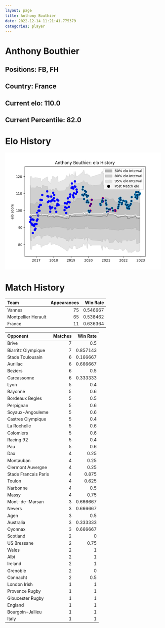 ```yaml
---  
layout: page  
title: Anthony Bouthier  
date: 2022-12-14 11:21:41.775379  
categories: player  
---
```

# Anthony Bouthier

## Positions: FB, FH

## Country: France

## Current elo: 110.0

## Current Percentile: 82.0

# Elo History


![elo history](history_AnthonyBouthier.png)
# Match History


| Team                |   Appearances |   Win Rate |
|:--------------------|--------------:|-----------:|
| Vannes              |            75 |   0.546667 |
| Montpellier Herault |            65 |   0.538462 |
| France              |            11 |   0.636364 |

| Opponent             |   Matches |   Win Rate |
|:---------------------|----------:|-----------:|
| Brive                |         7 |   0.5      |
| Biarritz Olympique   |         7 |   0.857143 |
| Stade Toulousain     |         6 |   0.166667 |
| Aurillac             |         6 |   0.666667 |
| Beziers              |         6 |   0.5      |
| Carcassonne          |         6 |   0.333333 |
| Lyon                 |         5 |   0.4      |
| Bayonne              |         5 |   0.6      |
| Bordeaux Begles      |         5 |   0.5      |
| Perpignan            |         5 |   0.6      |
| Soyaux-Angouleme     |         5 |   0.6      |
| Castres Olympique    |         5 |   0.4      |
| La Rochelle          |         5 |   0.6      |
| Colomiers            |         5 |   0.6      |
| Racing 92            |         5 |   0.4      |
| Pau                  |         5 |   0.6      |
| Dax                  |         4 |   0.25     |
| Montauban            |         4 |   0.25     |
| Clermont Auvergne    |         4 |   0.25     |
| Stade Francais Paris |         4 |   0.875    |
| Toulon               |         4 |   0.625    |
| Narbonne             |         4 |   0.5      |
| Massy                |         4 |   0.75     |
| Mont-de-Marsan       |         3 |   0.666667 |
| Nevers               |         3 |   0.666667 |
| Agen                 |         3 |   0.5      |
| Australia            |         3 |   0.333333 |
| Oyonnax              |         3 |   0.666667 |
| Scotland             |         2 |   0        |
| US Bressane          |         2 |   0.75     |
| Wales                |         2 |   1        |
| Albi                 |         2 |   1        |
| Ireland              |         2 |   1        |
| Grenoble             |         2 |   0        |
| Connacht             |         2 |   0.5      |
| London Irish         |         1 |   1        |
| Provence Rugby       |         1 |   1        |
| Gloucester Rugby     |         1 |   1        |
| England              |         1 |   1        |
| Bourgoin-Jallieu     |         1 |   1        |
| Italy                |         1 |   1        |